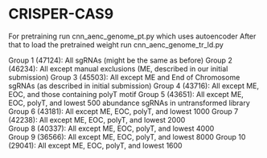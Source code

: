 # CRISPER-CAS9

For pretraining run cnn_aenc_genome_pt.py which uses autoencoder
After that to load the pretrained weight run cnn_aenc_genome_tr_ld.py

Group 1 (47124): All sgRNAs (might be the same as before)
Group 2 (46234): All except manual exclusions (ME, described in our initial submission)
Group 3 (45503): All except ME and End of Chromosome sgRNAs (as described in initial submission)
Group 4 (43716): All except ME, EOC, and those containing polyT motif 
Group 5 (43651): All except ME, EOC, polyT, and lowest 500 abundance sgRNAs in untransformed library
Group 6 (43181): All except ME, EOC, polyT, and lowest 1000
Group 7 (42238): All except ME, EOC, polyT, and lowest 2000  
Group 8 (40337): All except ME, EOC, polyT, and lowest 4000  
Group 9 (36566): All except ME, EOC, polyT, and lowest 8000 
Group 10 (29041): All except ME, EOC, polyT, and lowest 1600

